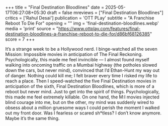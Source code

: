 +++
title = "Final Destination Bloodlines"
date = 2025-05-17T06:27:08+05:30
draft = false
mreviews = ["Final Destination Bloodlines"]
critics = ['Rahul Desai']
publication = 'OTT PLay'
subtitle = "A Franchise Reboot To Die For"
opening = ""
img = 'final-destination-bloodlines.webp'
media = 'print'
source = "https://www.ottplay.com/features/final-destination-bloodlines-a-franchise-reboot-to-die-for/d86bf68126385"
score = 7
+++

It’s a strange week to be a Hollywood nerd. I binge-watched all the seven Mission: Impossible movies in anticipation of The Final Reckoning. Psychologically, this made me feel invincible — I almost found myself walking into oncoming traffic on a Mumbai highway (the potholes slowed down the cars, but never mind), convinced that I’d Ethan-Hunt my way out of danger. Nothing could kill me; I felt braver every time I risked my life to reach a place. Then I speed-watched the five Final Destination movies in anticipation of the sixth, Final Destination Bloodlines, which is more of a reboot but never mind. Just to get into the spirit of things. Psychologically, this made me feel extremely killable. On one hand, the M:I movies injected blind courage into me, but on the other, my mind was suddenly wired to obsess about a million gruesome ways I could perish the moment I walked out my front door. Was I fearless or scared sh\*tless? I don’t know anymore. Maybe it’s the same thing.
